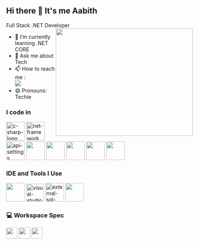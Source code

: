 ## Hi there 👋 It's me Aabith

Full Stack .NET Developer 
<img align="right" width="370" height="290" src="https://i.pinimg.com/originals/47/f0/34/47f0342cec72b800463bf003eac1257e.gif">                                               
- 🌱 I’m currently learning .NET CORE
- 💬 Ask me about Tech
- 📫 How to reach me :
<br />  [<img src="https://img.shields.io/badge/LinkedIn-0077B5?style=for-the-badge&logo=linkedin&logoColor=white" />](https://www.linkedin.com/in/aabith-musharaf/)
- 😄 Pronouns: Techie

### I code in
<img width="50" height="50" src="https://img.icons8.com/nolan/64/c-sharp-logo.png" alt="c-sharp-logo"/> <img width="50" height="50" src="https://img.icons8.com/fluency/48/net-framework.png" alt="net-framework"/> <img width="50" height="50" src="https://img.icons8.com/nolan/64/api-settings.png" alt="api-settings"/> <img height="50" width="50" src="https://img.icons8.com/color/48/000000/html-5.png" /> <img height="50" width="50" src="https://img.icons8.com/color/48/000000/css3.png" />  <img height="50" width="50" src="https://img.icons8.com/color/48/000000/bootstrap.png" />
<img height="50" width="50" src="https://img.icons8.com/color/48/000000/javascript.png"/> <img height="50" width="50" src="https://img.icons8.com/color/48/000000/react-native.png"/> 

### IDE and Tools I Use
<img height="50" width="50" src="https://img.icons8.com/color/48/000000/visual-studio-code-2019.png"/> <img width="48" height="48" src="https://img.icons8.com/fluency/48/visual-studio.png" alt="visual-studio"/> <img width="50" height="50" src="https://img.icons8.com/external-flaticons-lineal-color-flat-icons/50/external-sql-cyber-security-flaticons-lineal-color-flat-icons.png" alt="external-sql-cyber-security-flaticons-lineal-color-flat-icons"/>
<img height="50" width="50" src="https://img.icons8.com/color/50/000000/git.png"/> 


### 💻 Workspace Spec
<img height="30" src="https://img.shields.io/badge/Macbook-Pro_M1-ED1C24?style=for-the-badge&logo=apple&logoColor=white"/> <img height="30" src="https://img.shields.io/badge/NVIDIA-GTX1650-76B900?style=for-the-badge&logo=nvidia&logoColor=white"/>  <img height="30" src="https://img.shields.io/badge/AMD-Ryzen_5_4600H-ED1C24?style=for-the-badge&logo=amd&logoColor=white"/> 

